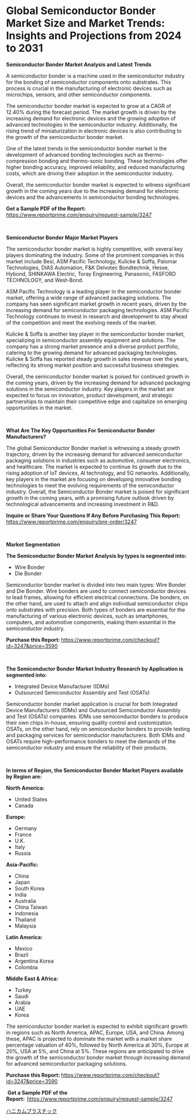 <p><h1>Global Semiconductor Bonder Market Size and Market Trends: Insights and Projections from 2024 to 2031</h1></p><p><strong>Semiconductor Bonder Market Analysis and Latest Trends</strong></p>
<p><p>A semiconductor bonder is a machine used in the semiconductor industry for the bonding of semiconductor components onto substrates. This process is crucial in the manufacturing of electronic devices such as microchips, sensors, and other semiconductor components.</p><p>The semiconductor bonder market is expected to grow at a CAGR of 12.40% during the forecast period. The market growth is driven by the increasing demand for electronic devices and the growing adoption of advanced technologies in the semiconductor industry. Additionally, the rising trend of miniaturization in electronic devices is also contributing to the growth of the semiconductor bonder market.</p><p>One of the latest trends in the semiconductor bonder market is the development of advanced bonding technologies such as thermo-compression bonding and thermo-sonic bonding. These technologies offer higher bonding accuracy, improved reliability, and reduced manufacturing costs, which are driving their adoption in the semiconductor industry.</p><p>Overall, the semiconductor bonder market is expected to witness significant growth in the coming years due to the increasing demand for electronic devices and the advancements in semiconductor bonding technologies.</p></p>
<p><strong>Get a Sample PDF of the Report:&nbsp;</strong> <a href="https://www.reportprime.com/enquiry/request-sample/3247">https://www.reportprime.com/enquiry/request-sample/3247</a></p>
<p>&nbsp;</p>
<p><strong>Semiconductor Bonder Major Market Players</strong></p>
<p><p>The semiconductor bonder market is highly competitive, with several key players dominating the industry. Some of the prominent companies in this market include Besi, ASM Pacific Technology, Kulicke & Soffa, Palomar Technologies, DIAS Automation, F&K Delvotec Bondtechnik, Hesse, Hybond, SHINKAWA Electric, Toray Engineering, Panasonic, FASFORD TECHNOLOGY, and West-Bond.</p><p>ASM Pacific Technology is a leading player in the semiconductor bonder market, offering a wide range of advanced packaging solutions. The company has seen significant market growth in recent years, driven by the increasing demand for semiconductor packaging technologies. ASM Pacific Technology continues to invest in research and development to stay ahead of the competition and meet the evolving needs of the market.</p><p>Kulicke & Soffa is another key player in the semiconductor bonder market, specializing in semiconductor assembly equipment and solutions. The company has a strong market presence and a diverse product portfolio, catering to the growing demand for advanced packaging technologies. Kulicke & Soffa has reported steady growth in sales revenue over the years, reflecting its strong market position and successful business strategies.</p><p>Overall, the semiconductor bonder market is poised for continued growth in the coming years, driven by the increasing demand for advanced packaging solutions in the semiconductor industry. Key players in the market are expected to focus on innovation, product development, and strategic partnerships to maintain their competitive edge and capitalize on emerging opportunities in the market.</p></p>
<p>&nbsp;</p>
<p><strong>What Are The Key Opportunities For Semiconductor Bonder Manufacturers?</strong></p>
<p><p>The global Semiconductor Bonder market is witnessing a steady growth trajectory, driven by the increasing demand for advanced semiconductor packaging solutions in industries such as automotive, consumer electronics, and healthcare. The market is expected to continue its growth due to the rising adoption of IoT devices, AI technology, and 5G networks. Additionally, key players in the market are focusing on developing innovative bonding technologies to meet the evolving requirements of the semiconductor industry. Overall, the Semiconductor Bonder market is poised for significant growth in the coming years, with a promising future outlook driven by technological advancements and increasing investment in R&D.</p></p>
<p><strong>Inquire or Share Your Questions If Any Before Purchasing This Report:</strong> <a href="https://www.reportprime.com/enquiry/pre-order/3247">https://www.reportprime.com/enquiry/pre-order/3247</a></p>
<p>&nbsp;</p>
<p><strong>Market Segmentation</strong></p>
<p><strong>The Semiconductor Bonder Market Analysis by types is segmented into:</strong></p>
<p><ul><li>Wire Bonder</li><li>Die Bonder</li></ul></p>
<p><p>Semiconductor bonder market is divided into two main types: Wire Bonder and Die Bonder. Wire bonders are used to connect semiconductor devices to lead frames, allowing for efficient electrical connections. Die bonders, on the other hand, are used to attach and align individual semiconductor chips onto substrates with precision. Both types of bonders are essential for the manufacturing of various electronic devices, such as smartphones, computers, and automotive components, making them essential in the semiconductor industry.</p></p>
<p><strong>Purchase this Report:&nbsp;</strong><a href="https://www.reportprime.com/checkout?id=3247&price=3590">https://www.reportprime.com/checkout?id=3247&price=3590</a></p>
<p>&nbsp;</p>
<p><strong>The Semiconductor Bonder Market Industry Research by Application is segmented into:</strong></p>
<p><ul><li>Integrated Device Manufacturer (IDMs)</li><li>Outsourced Semiconductor Assembly and Test (OSATs)</li></ul></p>
<p><p>Semiconductor bonder market application is crucial for both Integrated Device Manufacturers (IDMs) and Outsourced Semiconductor Assembly and Test (OSATs) companies. IDMs use semiconductor bonders to produce their own chips in-house, ensuring quality control and customization. OSATs, on the other hand, rely on semiconductor bonders to provide testing and packaging services for semiconductor manufacturers. Both IDMs and OSATs require high-performance bonders to meet the demands of the semiconductor industry and ensure the reliability of their products.</p></p>
<p>&nbsp;</p>
<p><strong>In terms of Region, the Semiconductor Bonder Market Players available by Region are:</strong></p>
<p>
    <p> <strong> North America: </strong>
        <ul>
            <li>United States</li>
            <li>Canada</li>
        </ul>
        </p> 
    <p> <strong> Europe: </strong>
        <ul>
            <li>Germany</li>
            <li>France</li>
            <li>U.K.</li>
            <li>Italy</li>
            <li>Russia</li>
        </ul>
        </p> 
    <p> <strong> Asia-Pacific: </strong>
        <ul>
            <li>China</li>
            <li>Japan</li>
            <li>South Korea</li>
            <li>India</li>
            <li>Australia</li>
            <li>China Taiwan</li>
            <li>Indonesia</li>
            <li>Thailand</li>
            <li>Malaysia</li>
        </ul>
        </p> 
    <p> <strong> Latin America: </strong>
        <ul>
            <li>Mexico</li>
            <li>Brazil</li>
            <li>Argentina Korea</li>
            <li>Colombia</li>
        </ul>
        </p> 
    <p> <strong> Middle East & Africa: </strong>
        <ul>
            <li>Turkey</li>
            <li>Saudi</li>
            <li>Arabia</li>
            <li>UAE</li>
            <li>Korea</li>
        </ul>
    </p>
    </p>
<p><p>The semiconductor bonder market is expected to exhibit significant growth in regions such as North America, APAC, Europe, USA, and China. Among these, APAC is projected to dominate the market with a market share percentage valuation of 40%, followed by North America at 30%, Europe at 20%, USA at 5%, and China at 5%. These regions are anticipated to drive the growth of the semiconductor bonder market through increasing demand for advanced semiconductor packaging solutions.</p></p>
<p><strong>Purchase this Report: </strong><a href="https://www.reportprime.com/checkout?id=3247&price=3590">https://www.reportprime.com/checkout?id=3247&price=3590</a></p>
<p>&nbsp;<strong>Get a Sample PDF of the Report:&nbsp;&nbsp;</strong><a href="https://www.reportprime.com/enquiry/request-sample/3247">https://www.reportprime.com/enquiry/request-sample/3247</a></p>
<p><strong></strong></p>
<p><p><a href="https://github.com/oqoeusbvpadwjs08/Market-Research-Report-List-1/blob/main/251332613523.md">ハニカムプラスチック</a></p></p>